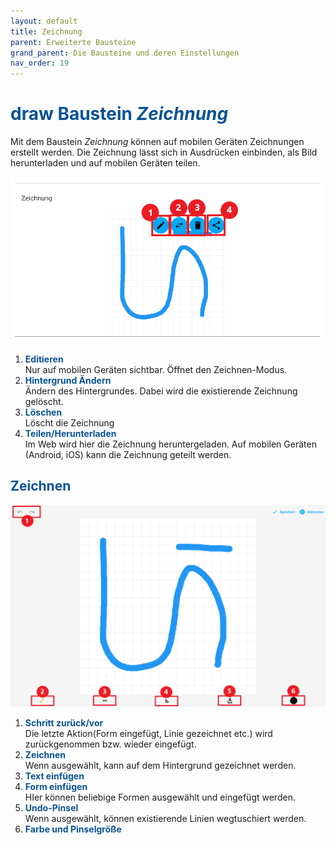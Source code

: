 ```yaml
---
layout: default
title: Zeichnung
parent: Erweiterte Bausteine
grand_parent: Die Bausteine und deren Einstellungen
nav_order: 19
---
```


# <span style="color:#0b5394"><span class="material-icons">draw</span> **Baustein _Zeichnung_**</span>

Mit dem Baustein _Zeichnung_ können auf mobilen Geräten Zeichnungen erstellt werden.
Die Zeichnung lässt sich in Ausdrücken einbinden, als Bild herunterladen und auf mobilen Geräten teilen.

![1drawing](\assets\record-spec-settings\1drawing.png '1drawing')

1. <span style="color:#0b5394">**Editieren**</span>  
   Nur auf mobilen Geräten sichtbar. Öffnet den Zeichnen-Modus.
2. <span style="color:#0b5394">**Hintergrund Ändern**</span>  
   Ändern des Hintergrundes. Dabei wird die existierende Zeichnung gelöscht.
3. <span style="color:#0b5394">**Löschen**</span>  
   Löscht die Zeichnung
4. <span style="color:#0b5394">**Teilen/Herunterladen**</span>  
   Im Web wird hier die Zeichnung heruntergeladen. Auf mobilen Geräten (Android, iOS) kann die Zeichnung geteilt werden.

## <span style="color:#0b5394">Zeichnen</span>

![2drawing](\assets\record-spec-settings\2drawing.png '2drawing')

1. <span style="color:#0b5394">**Schritt zurück/vor**</span>  
   Die letzte Aktion(Form eingefügt, Linie gezeichnet etc.) wird zurückgenommen bzw. wieder eingefügt.
2. <span style="color:#0b5394">**Zeichnen**</span>  
   Wenn ausgewählt, kann auf dem Hintergrund gezeichnet werden.
3. <span style="color:#0b5394">**Text einfügen**</span>
4. <span style="color:#0b5394">**Form einfügen**</span>  
   HIer können beliebige Formen ausgewählt und eingefügt werden.
5. <span style="color:#0b5394">**Undo-Pinsel**</span>  
   Wenn ausgewählt, können existierende Linien wegtuschiert werden.
6. <span style="color:#0b5394">**Farbe und Pinselgröße**</span>
